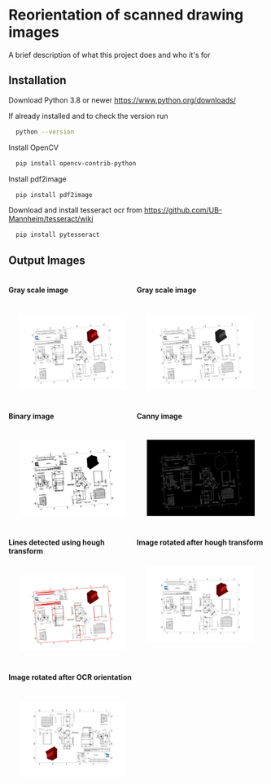 
# Reorientation of scanned drawing images

A brief description of what this project does and who it's for


## Installation

Download Python 3.8 or newer 
https://www.python.org/downloads/

If already installed and to check the version run

```bash
  python --version
```
Install OpenCV
```bash
  pip install opencv-contrib-python
```
Install pdf2image
```bash
  pip install pdf2image
```

Download and install tesseract ocr from https://github.com/UB-Mannheim/tesseract/wiki
```bash
  pip install pytesseract
```

## Output Images

<div class="container" style="display: flex; flex-wrap: wrap;">
<div class="image" style="width: 50%;">
  <h4>Gray scale image</h4>
    <img style="width: calc(100% - (20px * 2));
  margin: 20px;" src="https://github.com/guruadp/reorientation-of-scanned-drawing-images/blob/main/sample.jpg?raw=true" />
  </div>
  <div class="image" style="width: 50%;">
  <h4>Gray scale image</h4>
    <img style="width: calc(100% - (20px * 2));
  margin: 20px;" src="https://github.com/guruadp/reorientation-of-scanned-drawing-images/blob/main/output/gray.jpg?raw=true" />
  </div>
  <div class="image" style="width: 50%;">
  <h4>Binary image</h4>
    <img style="width: calc(100% - (20px * 2));
  margin: 20px;" src="https://github.com/guruadp/reorientation-of-scanned-drawing-images/blob/main/output/binary.jpg?raw=true" />
  </div>
  <div class="image" style="width: 50%;">
  <h4>Canny image</h4>
    <img style="width: calc(100% - (20px * 2));
  margin: 20px;" src="https://github.com/guruadp/reorientation-of-scanned-drawing-images/blob/main/output/canny.jpg?raw=true" />
  </div>
  <div class="image" style="width: 50%;">
  <h4>Lines detected using hough transform</h4>
    <img style="width: calc(100% - (20px * 2));
  margin: 20px;" src="https://github.com/guruadp/reorientation-of-scanned-drawing-images/blob/main/output/hough.jpg?raw=true" />
  </div>
  <div class="image" style="width: 50%;">
  <h4>Image rotated after hough transform</h4>
    <img style="width: calc(100% - (20px * 2));
  margin: 20px;" src="https://github.com/guruadp/reorientation-of-scanned-drawing-images/blob/main/output/sample_hough_rotated.jpg?raw=true" />
  </div>
  <div class="image" style="width: 50%;">
  <h4>Image rotated after OCR orientation</h4>
    <img style="width: calc(100% - (20px * 2));
  margin: 20px;" src="https://github.com/guruadp/reorientation-of-scanned-drawing-images/blob/main/output/sample_ocr_rotated.jpg?raw=true" />
  </div>
</div>
